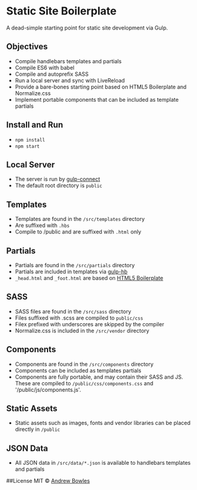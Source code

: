 # Static Site Boilerplate
A dead-simple starting point for static site development via Gulp.

## Objectives
- Compile handlebars templates and partials
- Compile ES6 with babel
- Compile and autoprefix SASS
- Run a local server and sync with LiveReload
- Provide a bare-bones starting point based on HTML5 Boilerplate and Normalize.css
- Implement portable components that can be included as template partials

## Install and Run
- `npm install`
- `npm start`

## Local Server
- The server is run by [gulp-connect](https://www.npmjs.com/package/gulp-connect)
- The default root directory is `public`

## Templates
- Templates are found in the `/src/templates` directory
- Are suffixed with `.hbs`
- Compile to /public and are suffixed with `.html` only

## Partials
- Partials are found in the `/src/partials` directory
- Partials are included in templates via [gulp-hb](https://github.com/shannonmoeller/gulp-hb)
- `_head.html` and `_foot.html` are based on [HTML5 Boilerplate](https://github.com/h5bp/html5-boilerplate/blob/master/src/index.html)

## SASS
- SASS files are found in the `/src/sass` directory
- Files suffixed with .scss are compiled to `public/css`
- Filex prefixed with underscores are skipped by the compiler
- Normalize.css is included in the `/src/vendor` directory

## Components
- Components are found in the `/src/components` directory
- Components can be included as templates partials
- Components are fully portable, and may contain their SASS and JS. These are compiled to `/public/css/components.css` and '/public/js/components.js'.

## Static Assets
- Static assets such as images, fonts and vendor libraries can be placed directly in `/public`

## JSON Data
- All JSON data in `/src/data/*.json` is available to handlebars templates and partials


##License
MIT © [Andrew Bowles](https://github.com/strangemethod)
